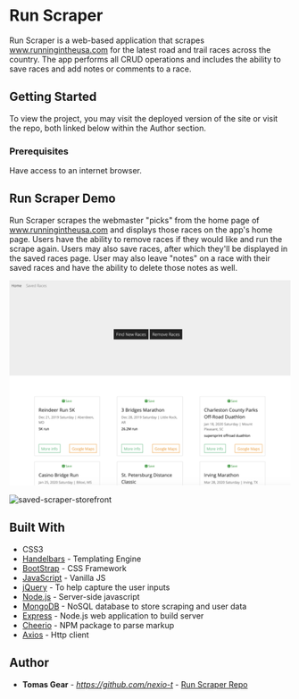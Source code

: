 # Run Scraper

Run Scraper is a web-based application that scrapes www.runningintheusa.com for the latest road and trail races across the country. The app performs all CRUD operations and includes the ability to save races and add notes or comments to a race. 

## Getting Started

To view the project, you may visit the deployed version of the site or visit the repo, both linked below within the Author section. 

### Prerequisites

Have access to an internet browser. 

## Run Scraper Demo

Run Scraper scrapes the webmaster "picks" from the home page of www.runningintheusa.com and displays those races on the app's home page. Users have the ability to remove races if they would like and run the scrape again. Users may also save races, after which they'll be displayed in the saved races page. User may also leave "notes" on a race with their saved races and have the ability to delete those notes as well. 

![scraper-demo](./public/assets/img/scraper-home.png)

![saved-scraper-storefront](./public/assets/img/scraper-note.png)

## Built With
* CSS3
* [Handelbars](https://handlebarsjs.com/) - Templating Engine
* [BootStrap](https://getbootstrap.com/) - CSS Framework  
* [JavaScript](https://www.npmjs.com/package/cli-table3) - Vanilla JS
* [jQuery](https://jquery.com/) - To help capture the user inputs 
* [Node.js](https://nodejs.org/en/) - Server-side javascript  
* [MongoDB](https://www.mysql.com/) - NoSQL database to store scraping and user data
* [Express](https://expressjs.com/) - Node.js web application to build server 
* [Cheerio](https://www.npmjs.com/package/cheerio) - NPM package to parse markup 
* [Axios](https://www.npmjs.com/package/axios) - Http client

## Author

* **Tomas Gear** - *https://github.com/nexio-t* - [Run Scraper Repo](https://github.com/nexio-t/web-scraper)

